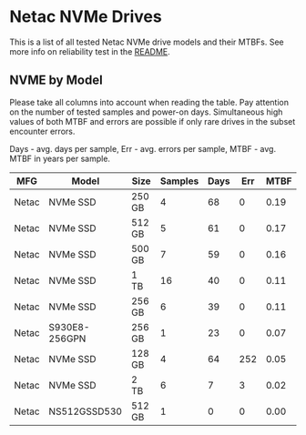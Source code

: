 Netac NVMe Drives
=================

This is a list of all tested Netac NVMe drive models and their MTBFs. See more
info on reliability test in the [README](https://github.com/linuxhw/SMART).

NVME by Model
------------

Please take all columns into account when reading the table. Pay attention on the
number of tested samples and power-on days. Simultaneous high values of both MTBF
and errors are possible if only rare drives in the subset encounter errors.

Days - avg. days per sample,
Err  - avg. errors per sample,
MTBF - avg. MTBF in years per sample.

| MFG       | Model              | Size   | Samples | Days  | Err   | MTBF |
|-----------|--------------------|--------|---------|-------|-------|------|
| Netac     | NVMe SSD           | 250 GB | 4       | 68    | 0     | 0.19   |
| Netac     | NVMe SSD           | 512 GB | 5       | 61    | 0     | 0.17   |
| Netac     | NVMe SSD           | 500 GB | 7       | 59    | 0     | 0.16   |
| Netac     | NVMe SSD           | 1 TB   | 16      | 40    | 0     | 0.11   |
| Netac     | NVMe SSD           | 256 GB | 6       | 39    | 0     | 0.11   |
| Netac     | S930E8-256GPN      | 256 GB | 1       | 23    | 0     | 0.07   |
| Netac     | NVMe SSD           | 128 GB | 4       | 64    | 252   | 0.05   |
| Netac     | NVMe SSD           | 2 TB   | 6       | 7     | 3     | 0.02   |
| Netac     | NS512GSSD530       | 512 GB | 1       | 0     | 0     | 0.00   |
